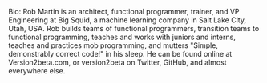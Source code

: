 Bio: Rob Martin is an architect, functional programmer, trainer, and VP Engineering at Big Squid, a machine learning company in Salt Lake City, Utah, USA. Rob builds teams of functional programmers, transition teams to functional programming, teaches and works with juniors and interns, teaches and practices mob programming, and mutters "Simple, demonstrably correct code!" in his sleep. He can be found online at Version2beta.com, or version2beta on Twitter, GitHub, and almost everywhere else.
